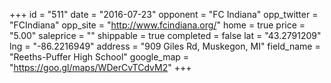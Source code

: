 +++
id = "511"
date = "2016-07-23"
opponent = "FC Indiana"
opp_twitter = "FCIndiana"
opp_site = "http://www.fcindiana.org/"
home = true
price = "5.00"
saleprice = ""
shippable = true
completed = false
lat = "43.2791209"
lng = "-86.2216949"
address = "909 Giles Rd, Muskegon, MI"
field_name = "Reeths-Puffer High School"
google_map = "https://goo.gl/maps/WDerCvTCdvM2"
+++
